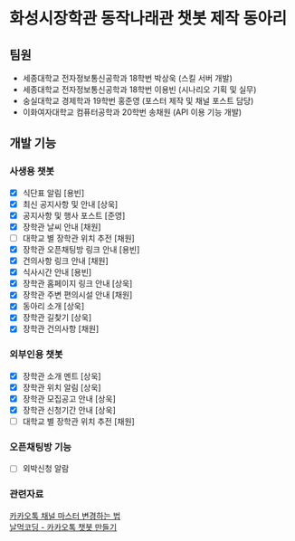 # 화성시장학관 동작나래관 챗봇 제작 동아리

## 팀원
- 세종대학교 전자정보통신공학과 18학번 박상욱 (스킬 서버 개발)
- 세종대학교 전자정보통신공학과 18학번 이용빈 (시나리오 기획 및 실무)
- 숭실대학교 경제학과 19학번 홍준영 (포스터 제작 및 채널 포스트 담당)
- 이화여자대학교 컴퓨터공학과 20학번 송채원 (API 이용 기능 개발)

## 개발 기능
### 사생용 챗봇
- [X] 식단표 알림 [용빈]
- [X] 최신 공지사항 및  안내 [상욱]
- [X] 공지사항 및 행사 포스트 [준영]  
- [X] 장학관 날씨 안내 [채원]
- [ ] 대학교 별 장학관 위치 추전 [채원]
- [X] 장학관 오픈채팅방 링크 안내 [용빈]
- [X] 건의사항 링크 안내 [채원]
- [X] 식사시간 안내 [용빈]
- [X] 장학관 홈페이지 링크 안내 [상욱]
- [X] 장학관 주변 편의시설 안내 [채원]
- [X] 동아리 소개 [상욱]
- [X] 장학관 길찾기 [상욱]
- [X] 장학관 건의사항 [채원]

### 외부인용 챗봇
- [X] 장학관 소개 멘트 [상욱]
- [X] 장학관 위치 알림 [상욱]
- [X] 장학관 모집공고 안내 [상욱]
- [X] 장학관 신청기간 안내 [상욱]
- [ ] 대학교 별 장학관 위치 추전 [채원]

### 오픈채팅방 기능
- [ ] 외박신청 알람

### 관련자료
[카카오톡 채널 마스터 변경하는 법][1]<br>
[날먹코딩 - 카카오톡 챗봇 만들기][2]

[1]:https://m.blog.naver.com/kysu3257/221832410473
[2]:https://www.youtube.com/channel/UCx3JSz_bDF7AXe2VFAEUVEA/videos

